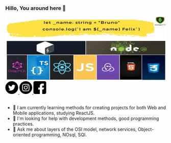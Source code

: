 ### Hillo, You around here 👋

<img src="https://github.com/brufelix/Role-Playing-Game-Got/blob/master/frontend/src/assets/bannerGit01.jpeg" height="200px" width="600px" />

<div>
<a href="https://twitter.com/BrunoFe10169574">
  <img src="https://github.com/brufelix/Role-Playing-Game-Got/blob/master/frontend/src/assets/twitter%20(1).png" height="40px" width="40px" />  
</a>
<a href="https://www.instagram.com/brufelix__/">
<img src="https://github.com/brufelix/Role-Playing-Game-Got/blob/master/frontend/src/assets/instagram.png" height="40px" width="40px" />
</a>
<a href="https://web.facebook.com/felix.dias.7798574/">
<img src="https://github.com/brufelix/Role-Playing-Game-Got/blob/master/frontend/src/assets/facebook.png" height="40px" width="40px"/> 
</a>
<div><br/>

- 🌱 I am currently learning methods for creating projects for both Web and Mobile applications, studying ReactJS.
- 🤔 I'm looking for help with development methods, good programming practices.
- 💬 Ask me about layers of the OSI model, network services, Object-oriented programming, NOsql, SQl.
